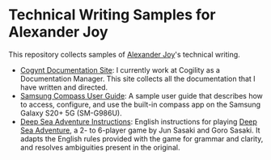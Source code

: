 # Technical Writing Samples for Alexander Joy

This repository collects samples of [Alexander Joy](https://github.com/lex-joy)'s technical writing.

* [Cogynt Documentation Site](https://docs.cogynt.com/): I currently work at Cogility as a Documentation Manager. This site collects all the documentation that I have written and directed.
* [Samsung Compass User Guide](https://github.com/lex-joy/technical-writing-samples/blob/main/samsung-compass-user-guide.md): A sample user guide that describes how to access, configure, and use the built-in compass app on the Samsung Galaxy S20+ 5G (SM-G986U).
* [Deep Sea Adventure Instructions](https://github.com/lex-joy/technical-writing-samples/blob/main/deep-sea-adventure-instructions.md): English instructions for playing [Deep Sea Adventure](https://oinkgames.com/en/games/analog/deep-sea-adventure/), a 2- to 6-player game by Jun Sasaki and Goro Sasaki. It adapts the English rules provided with the game for grammar and clarity, and resolves ambiguities present in the original.
